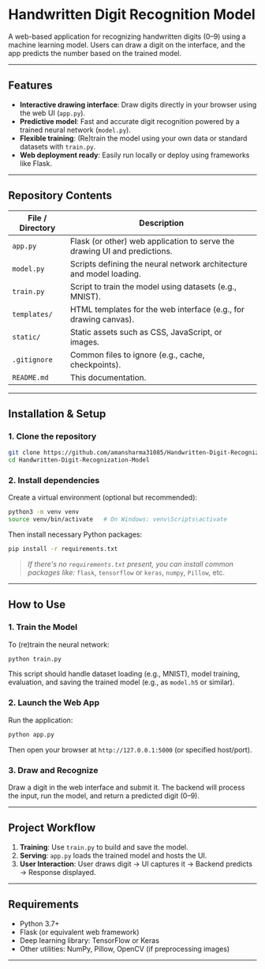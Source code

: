 # Handwritten Digit Recognition Model

A web-based application for recognizing handwritten digits (0–9) using a machine learning model. Users can draw a digit on the interface, and the app predicts the number based on the trained model.

---

## Features

* **Interactive drawing interface**: Draw digits directly in your browser using the web UI (`app.py`).
* **Predictive model**: Fast and accurate digit recognition powered by a trained neural network (`model.py`).
* **Flexible training**: (Re)train the model using your own data or standard datasets with `train.py`.
* **Web deployment ready**: Easily run locally or deploy using frameworks like Flask.

---

## Repository Contents

| File / Directory | Description                                                               |
| ---------------- | ------------------------------------------------------------------------- |
| `app.py`         | Flask (or other) web application to serve the drawing UI and predictions. |
| `model.py`       | Scripts defining the neural network architecture and model loading.       |
| `train.py`       | Script to train the model using datasets (e.g., MNIST).                   |
| `templates/`     | HTML templates for the web interface (e.g., for drawing canvas).          |
| `static/`        | Static assets such as CSS, JavaScript, or images.                         |
| `.gitignore`     | Common files to ignore (e.g., cache, checkpoints).                        |
| `README.md`      | This documentation.                                                       |

---

## Installation & Setup

### 1. Clone the repository

```bash
git clone https://github.com/amansharma31085/Handwritten-Digit-Recognization-Model.git
cd Handwritten-Digit-Recognization-Model
```

### 2. Install dependencies

Create a virtual environment (optional but recommended):

```bash
python3 -m venv venv
source venv/bin/activate   # On Windows: venv\Scripts\activate
```

Then install necessary Python packages:

```bash
pip install -r requirements.txt
```

> *If there's no `requirements.txt` present, you can install common packages like:*
> `flask`, `tensorflow` or `keras`, `numpy`, `Pillow`, etc.

---

## How to Use

### 1. Train the Model

To (re)train the neural network:

```bash
python train.py
```

This script should handle dataset loading (e.g., MNIST), model training, evaluation, and saving the trained model (e.g., as `model.h5` or similar).

### 2. Launch the Web App

Run the application:

```bash
python app.py
```

Then open your browser at `http://127.0.0.1:5000` (or specified host/port).

### 3. Draw and Recognize

Draw a digit in the web interface and submit it. The backend will process the input, run the model, and return a predicted digit (0–9).

---

## Project Workflow

1. **Training**: Use `train.py` to build and save the model.
2. **Serving**: `app.py` loads the trained model and hosts the UI.
3. **User Interaction**: User draws digit → UI captures it → Backend predicts → Response displayed.

---

## Requirements

* Python 3.7+
* Flask (or equivalent web framework)
* Deep learning library: TensorFlow or Keras
* Other utilities: NumPy, Pillow, OpenCV (if preprocessing images)

---

